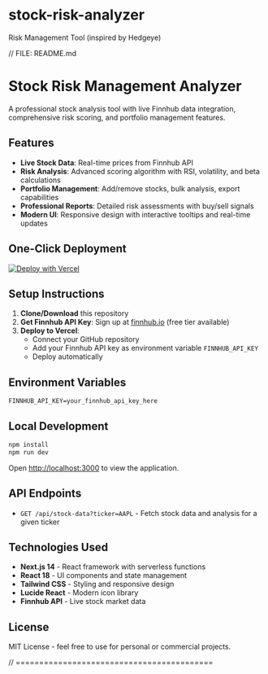 # stock-risk-analyzer
Risk Management Tool (inspired by Hedgeye)

// FILE: README.md
# Stock Risk Management Analyzer

A professional stock analysis tool with live Finnhub data integration, comprehensive risk scoring, and portfolio management features.

## Features

- **Live Stock Data**: Real-time prices from Finnhub API
- **Risk Analysis**: Advanced scoring algorithm with RSI, volatility, and beta calculations
- **Portfolio Management**: Add/remove stocks, bulk analysis, export capabilities
- **Professional Reports**: Detailed risk assessments with buy/sell signals
- **Modern UI**: Responsive design with interactive tooltips and real-time updates

## One-Click Deployment

[![Deploy with Vercel](https://vercel.com/button)](https://vercel.com/new/clone?repository-url=https://github.com/yourusername/stock-risk-analyzer&env=FINNHUB_API_KEY&envDescription=Your%20Finnhub%20API%20key%20for%20live%20stock%20data)

## Setup Instructions

1. **Clone/Download** this repository
2. **Get Finnhub API Key**: Sign up at [finnhub.io](https://finnhub.io) (free tier available)
3. **Deploy to Vercel**:
   - Connect your GitHub repository
   - Add your Finnhub API key as environment variable `FINNHUB_API_KEY`
   - Deploy automatically

## Environment Variables

```
FINNHUB_API_KEY=your_finnhub_api_key_here
```

## Local Development

```bash
npm install
npm run dev
```

Open [http://localhost:3000](http://localhost:3000) to view the application.

## API Endpoints

- `GET /api/stock-data?ticker=AAPL` - Fetch stock data and analysis for a given ticker

## Technologies Used

- **Next.js 14** - React framework with serverless functions
- **React 18** - UI components and state management
- **Tailwind CSS** - Styling and responsive design
- **Lucide React** - Modern icon library
- **Finnhub API** - Live stock market data

## License

MIT License - feel free to use for personal or commercial projects.

// ==========================================

